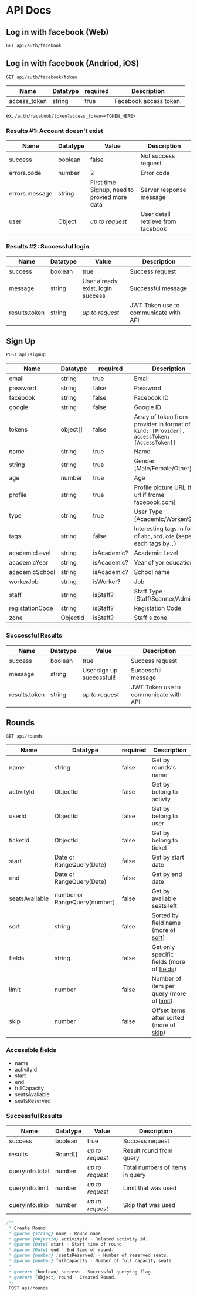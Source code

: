 # API Docs

## Log in with facebook (Web)
```
GET api/auth/facebook
```

## Log in with facebook (Andriod, iOS)
```
GET api/auth/facebook/token
```
Name | Datatype | required | Description
-----|----------|----------|------------
access_token | string | true | Facebook access token.

ex. `/auth/facebook/token?access_token=<TOKEN_HERE>`

### Results #1: Account doesn't exist
Name | Datatype | Value | Description
-----|----------|-------|------------
success | boolean | false | Not success request
errors.code | number | 2 | Error code
errors.message | string | First time Signup, need to provied more data | Server response message
user | Object | *up to request* | User detail retrieve from facebook

### Results #2: Successful login
Name | Datatype | Value | Description
-----|----------|-------|------------
success | boolean | true | Success request
message | string | User already exist, login success | Successful message
results.token | string | *up to request* | JWT Token use to communicate with API

## Sign Up
```
POST api/signup
```
Name | Datatype | required | Description
-----|----------|----------|------------
email | string  | true | Email
password | string | false | Password
facebook | string | false | Facebook ID
google | string | false | Google ID
tokens | object[] | false | Array of token from provider in format of `{ kind: [Provider], accessToken: [AccessToken]}`
name | string | true | Name
string | string | true | Gender [Male/Female/Other]
age | number | true | Age
profile | string | true | Profile picture URL (full-url if frome facebook.com)
type | string | true | User Type [Academic/Worker/Staff]
tags | string | false | Interesting tags in format of `abc,bcd,cde` (seperate each tags by `,`)
academicLevel | string | isAcademic? | Academic Level
academicYear | string | isAcademic? | Year of yor education
academicSchool | string | isAcademic? | School name
workerJob | string | isWorker? | Job
staff | string | isStaff? | Staff Type [Staff/Scanner/Admin]
registationCode | string | isStaff? | Registation Code
zone | ObjectId | isStaff? | Staff's zone

### Successful Results

Name | Datatype | Value | Description
-----|----------|-------|------------
success | boolean | true | Success request
message | string | User sign up successfull! | Successful message
results.token | string | *up to request* | JWT Token use to communicate with API


## Rounds
```
GET api/rounds
```

Name | Datatype | required | Description
-----|----------|----------|------------
name | string | false | Get by rounds's name
activityId | ObjectId | false | Get by belong to activty
userId | ObjectId | false | Get by belong to user
ticketId | ObjectId | false | Get by belong to ticket
start | Date or RangeQuery(Date) | false | Get by start date
end | Date or RangeQuery(Date) | false | Get by end date
seatsAvaliable | number or RangeQuery(number) | false | Get by avaliable seats left
sort | string | false | Sorted by field name (more of [sort](./api-helper.md#sort))
fields | string | false | Get only specific fields (more of [fields](./api-helper.md#fields))
limit | number | false | Number of item per query (more of [limit](./api-helper.md#limit))
skip | number | false | Offset items after sorted (more of [skip](./api-helper.md#skip))
### Accessible fields
 * name
 * activityId
 * start
 * end
 * fullCapacity
 * seatsAvaliable
 * seatsReserved

### Successful Results

Name | Datatype | Value | Description
-----|----------|-------|------------
success | boolean | true | Success request
results | Round[] | *up to request* | Result round from query
queryInfo.total | number | *up to request* | Total numbers of items in query
queryInfo.limit | number | *up to request* | Limit that was used
queryInfo.skip | number | *up to request* | Skip that was used

```java
/**
 * Create Round
 * @param {string} name - Round name.
 * @param {ObjectId} activityId - Related activity id.
 * @param {Date} start - Start time of round.
 * @param {Date} end - End time of round.
 * @param {number} [seatsReserved] - Number of reserved seats.
 * @param {number} fullCapacity - Number of full capacity seats.
 *
 * @return {boolean} success - Successful querying flag.
 * @return {Object} round - Created Round.
 */
 POST api/rounds
```